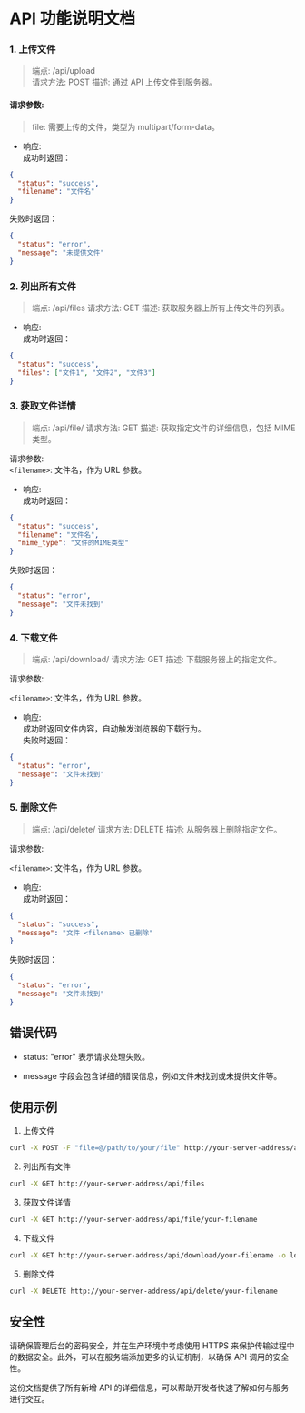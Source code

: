 # API 功能说明文档

### 1. 上传文件

> 端点: /api/upload  
> 请求方法: POST
> 描述: 通过 API 上传文件到服务器。

#### 请求参数:
> file: 需要上传的文件，类型为 multipart/form-data。

- 响应:  
成功时返回：
```json
{
  "status": "success",
  "filename": "文件名"
}
```
失败时返回：
```json
{
  "status": "error",
  "message": "未提供文件"
}
```
### 2. 列出所有文件
> 端点: /api/files
> 请求方法: GET
> 描述: 获取服务器上所有上传文件的列表。

- 响应:  
成功时返回：
```json
{
  "status": "success",
  "files": ["文件1", "文件2", "文件3"]
}
```

### 3. 获取文件详情
> 端点: /api/file/<filename>
> 请求方法: GET
> 描述: 获取指定文件的详细信息，包括 MIME 类型。

请求参数:  
`<filename>`: 文件名，作为 URL 参数。  

- 响应:  
成功时返回：
```json
{
  "status": "success",
  "filename": "文件名",
  "mime_type": "文件的MIME类型"
}
```

失败时返回：
```json
{
  "status": "error",
  "message": "文件未找到"
}
```


### 4. 下载文件
> 端点: /api/download/<filename>
> 请求方法: GET
> 描述: 下载服务器上的指定文件。

请求参数:  

`<filename>`: 文件名，作为 URL 参数。

- 响应:  
成功时返回文件内容，自动触发浏览器的下载行为。  
失败时返回：
```json
{
  "status": "error",
  "message": "文件未找到"
}
```


### 5. 删除文件
> 端点: /api/delete/<filename>
> 请求方法: DELETE
> 描述: 从服务器上删除指定文件。

请求参数:  

`<filename>`: 文件名，作为 URL 参数。


- 响应:  
成功时返回：
```json
{
  "status": "success",
  "message": "文件 <filename> 已删除"
}
```

失败时返回：
```json
{
  "status": "error",
  "message": "文件未找到"
}
```


## 错误代码

- status: "error" 表示请求处理失败。

- message 字段会包含详细的错误信息，例如文件未找到或未提供文件等。

## 使用示例

1. 上传文件
```bash
curl -X POST -F "file=@/path/to/your/file" http://your-server-address/api/upload
```

2. 列出所有文件
```bash
curl -X GET http://your-server-address/api/files
```

3. 获取文件详情
```bash
curl -X GET http://your-server-address/api/file/your-filename
```

4. 下载文件
```bash
curl -X GET http://your-server-address/api/download/your-filename -o local-filename
```

5. 删除文件
```bash
curl -X DELETE http://your-server-address/api/delete/your-filename
```

## 安全性

请确保管理后台的密码安全，并在生产环境中考虑使用 HTTPS 来保护传输过程中的数据安全。此外，可以在服务端添加更多的认证机制，以确保 API 调用的安全性。

这份文档提供了所有新增 API 的详细信息，可以帮助开发者快速了解如何与服务进行交互。
